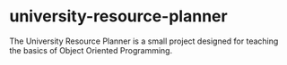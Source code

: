 # university-resource-planner
The University Resource Planner is a small project designed for teaching the basics of Object Oriented Programming.
